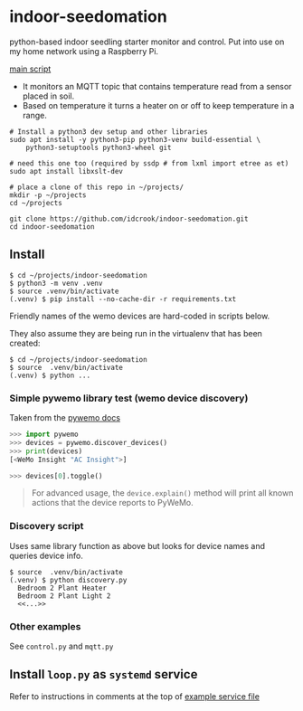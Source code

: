 # indoor-seedomation

 python-based indoor seedling starter monitor and control. Put into use on my home network using a Raspberry Pi.

[main script](loop.py)

 - It monitors an MQTT topic that contains temperature read from a sensor placed in soil. 
 - Based on temperature it turns a heater on or off to keep temperature in a range.



```shell
# Install a python3 dev setup and other libraries
sudo apt install -y python3-pip python3-venv build-essential \
    python3-setuptools python3-wheel git

# need this one too (required by ssdp # from lxml import etree as et)
sudo apt install libxslt-dev

# place a clone of this repo in ~/projects/
mkdir -p ~/projects
cd ~/projects

git clone https://github.com/idcrook/indoor-seedomation.git
cd indoor-seedomation
```


## Install


```shell
$ cd ~/projects/indoor-seedomation
$ python3 -m venv .venv
$ source .venv/bin/activate
(.venv) $ pip install --no-cache-dir -r requirements.txt
```

Friendly names of the wemo devices are hard-coded in scripts below.

They also assume they are being run in the virtualenv that has been created:

```shell
$ cd ~/projects/indoor-seedomation
$ source  .venv/bin/activate
(.venv) $ python ...
```

### Simple pywemo library test (wemo device discovery)

Taken from the [pywemo docs](https://github.com/pywemo/pywemo)

```python
>>> import pywemo
>>> devices = pywemo.discover_devices()
>>> print(devices)
[<WeMo Insight "AC Insight">]

>>> devices[0].toggle()
```

> For advanced usage, the `device.explain()` method will print all known actions that the device reports to PyWeMo.

### Discovery script

Uses same library function as above but looks for device names and queries device info.

```shell
$ source  .venv/bin/activate
(.venv) $ python discovery.py
  Bedroom 2 Plant Heater
  Bedroom 2 Plant Light 2
  <<...>>
```

### Other examples

See `control.py` and `mqtt.py`

## Install `loop.py` as `systemd` service

Refer to instructions in comments at the top of [example service file][systemd service file]

[systemd service file]: etc/plant-heater-control.service